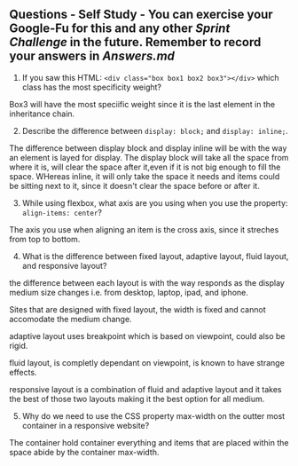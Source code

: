 ## Questions - Self Study - You can exercise your Google-Fu for this and any other _Sprint Challenge_ in the future. Remember to record your answers in _Answers.md_

1. If you saw this HTML: ```<div class="box box1 box2 box3"></div>``` which class has the most specificity weight?

<!-- <div class= "box box1 box2 box3> -->
<!-- </div> -->
Box3 will have the most speciific weight since it is the last element in the inheritance chain. 




2. Describe the difference between ```display: block;``` and ```display: inline;```.

The difference between display block and display inline will be with the way an element is layed for display. The display block will take all the space from where it is, will clear the space after it,even if it is not big enough to fill the space. WHereas inline, it will only take the space it needs and items could be sitting next to it, since it doesn't clear the space before or after it. 




3. While using flexbox, what axis are you using when you use the property: ```align-items: center```?

The axis you use when aligning an item is the cross axis, since it streches from top to bottom. 

4. What is the difference between fixed layout, adaptive layout, fluid layout, and responsive layout?

the difference between each layout is with the way responds as the display medium size changes i.e. from desktop, laptop, ipad, and iphone.  

Sites that are designed with fixed layout, the width is fixed and cannot accomodate the medium change.

adaptive layout uses breakpoint which is based on viewpoint, could also be rigid. 

fluid layout, is completly dependant on viewpoint, is known to have strange effects. 

responsive layout is a combination of fluid and adaptive layout and it takes the best of those two layouts making it the best option for all medium. 


5. Why do we need to use the CSS property max-width on the outter most container in a responsive website?

The container hold container everything and items that are placed within the space abide by the container max-width.